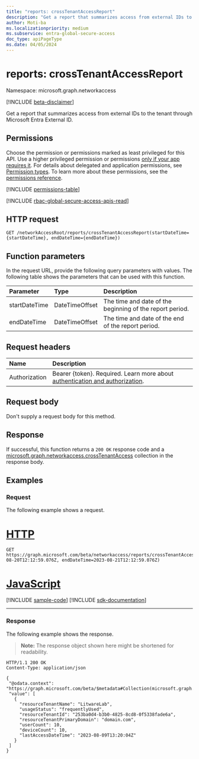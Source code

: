 ```yaml
---
title: "reports: crossTenantAccessReport"
description: "Get a report that summarizes access from external IDs to the tenant through Microsoft Entra External ID."
author: Moti-ba
ms.localizationpriority: medium
ms.subservice: entra-global-secure-access
doc_type: apiPageType
ms.date: 04/05/2024
---
```


# reports: crossTenantAccessReport
Namespace: microsoft.graph.networkaccess

[!INCLUDE [beta-disclaimer](../../includes/beta-disclaimer.md)]

Get a report that summarizes access from external IDs to the tenant through Microsoft Entra External ID.

## Permissions
Choose the permission or permissions marked as least privileged for this API. Use a higher privileged permission or permissions [only if your app requires it](/graph/permissions-overview#best-practices-for-using-microsoft-graph-permissions). For details about delegated and application permissions, see [Permission types](/graph/permissions-overview#permission-types). To learn more about these permissions, see the [permissions reference](/graph/permissions-reference).

<!-- { "blockType": "permissions", "name": "networkaccess_reports_crosstenantaccessreport" } -->
[!INCLUDE [permissions-table](../includes/permissions/networkaccess-reports-crosstenantaccessreport-permissions.md)]

[!INCLUDE [rbac-global-secure-access-apis-read](../includes/rbac-for-apis/rbac-global-secure-access-apis-read.md)]

## HTTP request

<!-- {
  "blockType": "ignored"
}
-->
``` http
GET /networkAccessRoot/reports/crossTenantAccessReport(startDateTime={startDateTime}, endDateTime={endDateTime})
```

## Function parameters
In the request URL, provide the following query parameters with values.
The following table shows the parameters that can be used with this function.

|Parameter|Type|Description|
|:---|:---|:---|
|startDateTime|DateTimeOffset|The time and date of the beginning of the report period.|
|endDateTime|DateTimeOffset|The time and date of the end of the report period.|


## Request headers
|Name|Description|
|:---|:---|
|Authorization|Bearer {token}. Required. Learn more about [authentication and authorization](/graph/auth/auth-concepts).|

## Request body
Don't supply a request body for this method.

## Response

If successful, this function returns a `200 OK` response code and a [microsoft.graph.networkaccess.crossTenantAccess](../resources/networkaccess-crosstenantaccess.md) collection in the response body.

## Examples

### Request
The following example shows a request.
# [HTTP](#tab/http)
<!-- {
  "blockType": "request",
  "name": "reportsthis.crosstenantaccessreport"
}
-->
``` http
GET https://graph.microsoft.com/beta/networkaccess/reports/crossTenantAccessReport(startDateTime=2023-08-20T12:12:59.076Z, endDateTime=2023-08-21T12:12:59.076Z) 
```

# [JavaScript](#tab/javascript)
[!INCLUDE [sample-code](../includes/snippets/javascript/reportsthiscrosstenantaccessreport-javascript-snippets.md)]
[!INCLUDE [sdk-documentation](../includes/snippets/snippets-sdk-documentation-link.md)]

---

### Response
The following example shows the response.
>**Note:** The response object shown here might be shortened for readability.
<!-- {
  "blockType": "response",
  "truncated": true,
  "@odata.type": "Collection(microsoft.graph.networkaccess.crossTenantAccess)"
}
-->
``` http
HTTP/1.1 200 OK
Content-Type: application/json

{
 "@odata.context": "https://graph.microsoft.com/beta/$metadata#Collection(microsoft.graph.networkaccess.crossTenantAccess)",
 "value": [
   {
     "resourceTenantName": "LitwareLab",
     "usageStatus": "frequentlyUsed",
     "resourceTenantId": "253ba0d4-b3b0-4825-8cd8-0f5338fade6a",
     "resourceTenantPrimaryDomain": "domain.com",
     "userCount": 10,
     "deviceCount": 10,
     "lastAccessDateTime": "2023-08-09T13:20:04Z"
   }
 ]
} 
```

